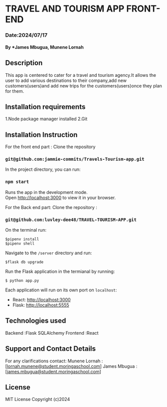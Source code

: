 # TRAVEL AND TOURISM APP FRONT-END
### Date:2024/07/17
#### By *James Mbugua, Munene Lornah
## Description 
This app is centered to cater for a travel and tourism agency.It allows the user to add various destinations to their company,add new customers(users)and add new trips for the customers(users)once they plan for them.

## Installation requirements
1.Node package manager installed
2.Git

## Installation Instruction
For the front end part :
Clone the repository
### `git@github.com:jammie-commits/Travels-Tourism-app.git`
In the project directory, you can run:

### `npm start`

Runs the app in the development mode.\
Open [http://localhost:3000](http://localhost:3000) to view it in your browser.

For the Back end part:
Clone the repository :
### `git@github.com:luvley-dee48/TRAVEL-TOURISM-APP.git`
On the terminal run:
```console
$pipenv install
$pipenv shell
```

Navigate to the `/server` directory and run:
```console
$flask db upgrade 
```
Run the Flask application in the termianal by running:
```console
$ python app.py
```
Each application will run on its own port on `localhost`:

- React: [http://localhost:3000](http://localhost:3000)
- Flask: [http://localhost:5555](http://localhost:5555)
## Technologies used 
Backend :Flask SQLAlchemy 
Frontend :React
## Support and Contact Details
For any clarifications contact:
Munene Lornah : [lornah.munene@student.moringaschool.com]
James Mbugua :[james.mbugua@student.moringaschool.com]
## License
MIT License
Copyright (c)2024 




